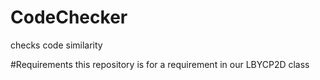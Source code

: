 # CodeChecker
checks code similarity

#Requirements
this repository is for a requirement in our LBYCP2D class
